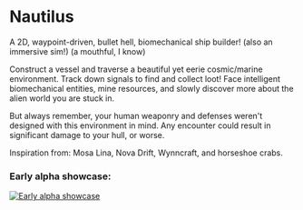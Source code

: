 # Nautilus

A 2D, waypoint-driven, bullet hell, biomechanical ship builder! (also an immersive sim!)
(a mouthful, I know)

Construct a vessel and traverse a beautiful yet eerie cosmic/marine environment. Track down signals to find and collect loot! Face intelligent biomechanical entities, mine resources, and slowly discover more about the alien world you are stuck in.

But always remember, your human weaponry and defenses weren't designed with this environment in mind. Any encounter could result in significant damage to your hull, or worse.

Inspiration from: Mosa Lina, Nova Drift, Wynncraft, and horseshoe crabs.

### Early alpha showcase:  
[![Early alpha showcase](https://img.youtube.com/vi/aBHwH2TkjDs/0.jpg)](https://www.youtube.com/watch?v=aBHwH2TkjDs)
